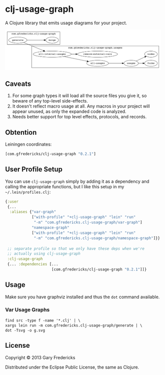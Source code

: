 # clj-usage-graph

A Clojure library that emits usage diagrams for your project.

![Example](g.png)

## Caveats

1. For some graph types it will load all the source files you give it,
   so beware of any top-level side-effects.
2. It doesn't reflect macro usage at all. Any macros in your project
   will appear unused, as only the expanded code is analyzed.
3. Needs better support for top level effects, protocols, and records.

## Obtention

Leiningen coordinates:

``` clojure
[com.gfredericks/clj-usage-graph "0.2.1"]
```

## User Profile Setup

You can use `clj-usage-graph` simply by adding it as a dependency
and calling the appropriate functions, but I like this setup in my
`~/.lein/profiles.clj`:

``` clojure
{:user
 {...
  :aliases {"var-graph"
            ["with-profile" "+clj-usage-graph" "lein" "run"
             "-m" "com.gfredericks.clj-usage-graph/var-graph"]
            "namespace-graph"
            ["with-profile" "+clj-usage-graph" "lein" "run"
             "-m" "com.gfredericks.clj-usage-graph/namespace-graph"]}}

 ;; separate profile so that we only have these deps when we're
 ;; actually using clj-usage-graph
 :clj-usage-graph
 {... :dependencies [...
                     [com.gfredericks/clj-usage-graph "0.2.1"]]}
```

## Usage

Make sure you have graphviz installed and thus the `dot` command
available.

### Var Usage Graphs

```
find src -type f -name '*.clj' | \
xargs lein run -m com.gfredericks.clj-usage-graph/generate | \
dot -Tsvg -o g.svg
```

###

## License

Copyright © 2013 Gary Fredericks

Distributed under the Eclipse Public License, the same as Clojure.
